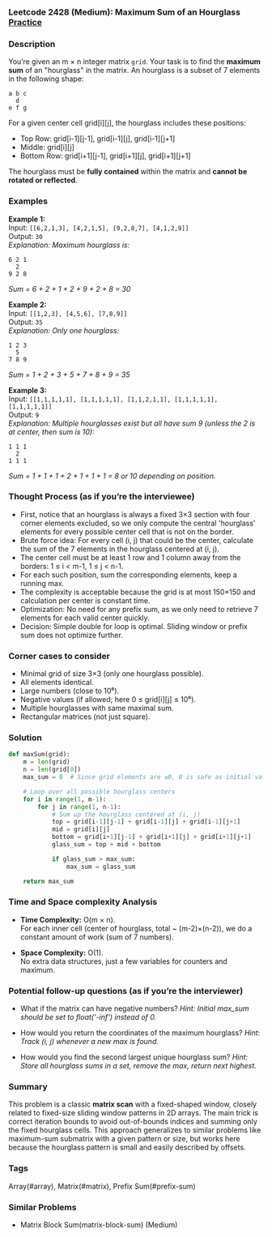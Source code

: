 ### Leetcode 2428 (Medium): Maximum Sum of an Hourglass [Practice](https://leetcode.com/problems/maximum-sum-of-an-hourglass)

### Description  
You’re given an m × n integer matrix `grid`. Your task is to find the **maximum sum** of an "hourglass" in the matrix. An hourglass is a subset of 7 elements in the following shape:

```
a b c
  d
e f g
```

For a given center cell grid[i][j], the hourglass includes these positions:

- Top Row: grid[i-1][j-1], grid[i-1][j], grid[i-1][j+1]
- Middle: grid[i][j]
- Bottom Row: grid[i+1][j-1], grid[i+1][j], grid[i+1][j+1]

The hourglass must be **fully contained** within the matrix and **cannot be rotated or reflected**.

### Examples  

**Example 1:**  
Input: `[[6,2,1,3], [4,2,1,5], [9,2,8,7], [4,1,2,9]]`  
Output: `30`  
*Explanation: Maximum hourglass is:*
```
6 2 1
  2
9 2 8
```
*Sum = 6 + 2 + 1 + 2 + 9 + 2 + 8 = 30*

**Example 2:**  
Input: `[[1,2,3], [4,5,6], [7,8,9]]`  
Output: `35`  
*Explanation: Only one hourglass:*
```
1 2 3
  5
7 8 9
```
*Sum = 1 + 2 + 3 + 5 + 7 + 8 + 9 = 35*

**Example 3:**  
Input: `[[1,1,1,1,1], [1,1,1,1,1], [1,1,2,1,1], [1,1,1,1,1], [1,1,1,1,1]]`  
Output: `9`  
*Explanation: Multiple hourglasses exist but all have sum 9 (unless the 2 is at center, then sum is 10):*
```
1 1 1
  2
1 1 1
```
*Sum = 1 + 1 + 1 + 2 + 1 + 1 + 1 = 8 or 10 depending on position.*

### Thought Process (as if you’re the interviewee)  
- First, notice that an hourglass is always a fixed 3×3 section with four corner elements excluded, so we only compute the central 'hourglass' elements for every possible center cell that is not on the border.
- Brute force idea: For every cell (i, j) that could be the center, calculate the sum of the 7 elements in the hourglass centered at (i, j).
- The center cell must be at least 1 row and 1 column away from the borders: 1 ≤ i < m-1, 1 ≤ j < n-1.
- For each such position, sum the corresponding elements, keep a running max.
- The complexity is acceptable because the grid is at most 150×150 and calculation per center is constant time.
- Optimization: No need for any prefix sum, as we only need to retrieve 7 elements for each valid center quickly.
- Decision: Simple double for loop is optimal. Sliding window or prefix sum does not optimize further.

### Corner cases to consider  
- Minimal grid of size 3×3 (only one hourglass possible).
- All elements identical.
- Large numbers (close to 10⁶).
- Negative values (if allowed; here 0 ≤ grid[i][j] ≤ 10⁶).
- Multiple hourglasses with same maximal sum.
- Rectangular matrices (not just square).

### Solution

```python
def maxSum(grid):
    m = len(grid)
    n = len(grid[0])
    max_sum = 0  # Since grid elements are ≥0, 0 is safe as initial value

    # Loop over all possible hourglass centers
    for i in range(1, m-1):
        for j in range(1, n-1):
            # Sum up the hourglass centered at (i, j)
            top = grid[i-1][j-1] + grid[i-1][j] + grid[i-1][j+1]
            mid = grid[i][j]
            bottom = grid[i+1][j-1] + grid[i+1][j] + grid[i+1][j+1]
            glass_sum = top + mid + bottom

            if glass_sum > max_sum:
                max_sum = glass_sum

    return max_sum
```

### Time and Space complexity Analysis  

- **Time Complexity:** O(m × n).  
  For each inner cell (center of hourglass, total ~ (m-2)×(n-2)), we do a constant amount of work (sum of 7 numbers).

- **Space Complexity:** O(1).  
  No extra data structures, just a few variables for counters and maximum.

### Potential follow-up questions (as if you’re the interviewer)  

- What if the matrix can have negative numbers?
  *Hint: Initial max_sum should be set to float('-inf') instead of 0.*

- How would you return the coordinates of the maximum hourglass?
  *Hint: Track (i, j) whenever a new max is found.*

- How would you find the second largest unique hourglass sum?
  *Hint: Store all hourglass sums in a set, remove the max, return next highest.*

### Summary
This problem is a classic **matrix scan** with a fixed-shaped window, closely related to fixed-size sliding window patterns in 2D arrays. The main trick is correct iteration bounds to avoid out-of-bounds indices and summing only the fixed hourglass cells. This approach generalizes to similar problems like maximum-sum submatrix with a given pattern or size, but works here because the hourglass pattern is small and easily described by offsets.

### Tags
Array(#array), Matrix(#matrix), Prefix Sum(#prefix-sum)

### Similar Problems
- Matrix Block Sum(matrix-block-sum) (Medium)